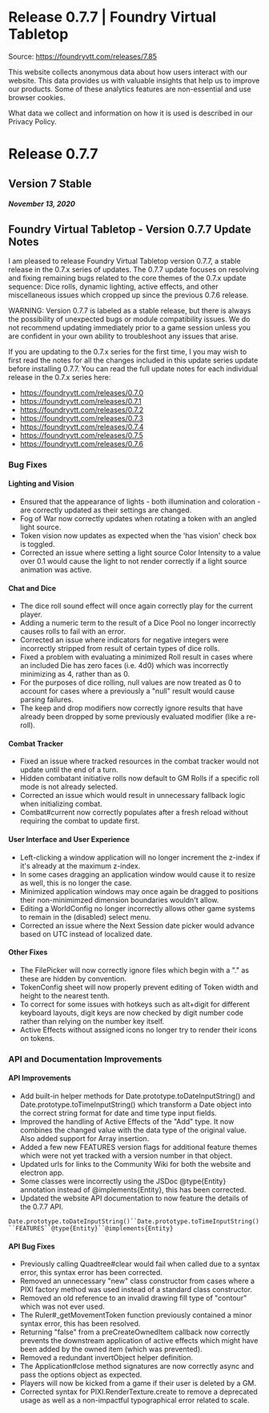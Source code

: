# Release 0.7.7 | Foundry Virtual Tabletop

Source: https://foundryvtt.com/releases/7.85

This website collects anonymous data about how users interact with our website. This data provides us with 
        valuable insights that help us to improve our products. Some of these analytics features are non-essential 
        and use browser cookies.

What data we collect and information on how it is used is described in our 
        Privacy Policy.


# Release 0.7.7


## Version 7 Stable


##### November 13, 2020


## Foundry Virtual Tabletop - Version 0.7.7 Update Notes

I am pleased to release Foundry Virtual Tabletop version 0.7.7, a stable release in the 0.7.x series of updates. The 0.7.7 update focuses on resolving and fixing remaining bugs related to the core themes of the 0.7.x update sequence: Dice rolls, dynamic lighting, active effects, and other miscellaneous issues which cropped up since the previous 0.7.6 release.

WARNING: Version 0.7.7 is labeled as a stable release, but there is always the possibility of unexpected bugs or module compatibility issues. We do not recommend updating immediately prior to a game session unless you are confident in your own ability to troubleshoot any issues that arise.

If you are updating to the 0.7.x series for the first time, I you may wish to first read the notes for all the changes included in this update series update before installing 0.7.7. You can read the full update notes for each individual release in the 0.7.x series here:

- https://foundryvtt.com/releases/0.7.0
- https://foundryvtt.com/releases/0.7.1
- https://foundryvtt.com/releases/0.7.2
- https://foundryvtt.com/releases/0.7.3
- https://foundryvtt.com/releases/0.7.4
- https://foundryvtt.com/releases/0.7.5
- https://foundryvtt.com/releases/0.7.6


### Bug Fixes


#### Lighting and Vision

- Ensured that the appearance of lights - both illumination and coloration - are correctly updated as their settings are changed.
- Fog of War now correctly updates when rotating a token with an angled light source.
- Token vision now updates as expected when the 'has vision' check box is toggled.
- Corrected an issue where setting a light source Color Intensity to a value over 0.1 would cause the light to not render correctly if a light source animation was active.


#### Chat and Dice

- The dice roll sound effect will once again correctly play for the current player.
- Adding a numeric term to the result of a Dice Pool no longer incorrectly causes rolls to fail with an error.
- Corrected an issue where indicators for negative integers were incorrectly stripped from result of certain types of dice rolls.
- Fixed a problem with evaluating a minimized Roll result in cases where an included Die has zero faces (i.e. 4d0) which was incorrectly minimizing as 4, rather than as 0.
- For the purposes of dice rolling, null values are now treated as 0 to account for cases where a previously a "null" result would cause parsing failures.
- The keep and drop modifiers now correctly ignore results that have already been dropped by some previously evaluated modifier (like a re-roll).


#### Combat Tracker

- Fixed an issue where tracked resources in the combat tracker would not update until the end of a turn.
- Hidden combatant initiative rolls now default to GM Rolls if a specific roll mode is not already selected.
- Corrected an issue which would result in unnecessary fallback logic when initializing combat.
- Combat#current now correctly populates after a fresh reload without requiring the combat to update first.


#### User Interface and User Experience

- Left-clicking a window application will no longer increment the z-index if it's already at the maximum z-index.
- In some cases dragging an application window would cause it to resize as well, this is no longer the case.
- Minimized application windows may once again be dragged to positions their non-minimimzed dimension boundaries wouldn't allow.
- Editing a WorldConfig no longer incorrectly allows other game systems to remain in the (disabled) select menu.
- Corrected an issue where the Next Session date picker would advance based on UTC instead of localized date.


#### Other Fixes

- The FilePicker will now correctly ignore files which begin with a "." as these are hidden by convention.
- TokenConfig sheet will now properly prevent editing of Token width and height to the nearest tenth.
- To correct for some issues with hotkeys such as alt+digit for different keyboard layouts, digit keys are now checked by digit number code rather than relying on the number key itself.
- Active Effects without assigned icons no longer try to render their icons on tokens.


### API and Documentation Improvements


#### API Improvements

- Add built-in helper methods for Date.prototype.toDateInputString() and Date.prototype.toTimeInputString() which transform a Date object into the correct string format for date and time type input fields.
- Improved the handling of Active Effects of the "Add" type. It now combines the changed value with the data type of the original value. Also added support for Array insertion.
- Added a few new FEATURES version flags for additional feature themes which were not yet tracked with a version number in that object.
- Updated urls for links to the Community Wiki for both the website and electron app.
- Some classes were incorrectly using the JSDoc @type{Entity} annotation instead of @implements{Entity}, this has been corrected.
- Updated the website API documentation to now feature the details of the 0.7.7 API.

`Date.prototype.toDateInputString()``Date.prototype.toTimeInputString()``FEATURES``@type{Entity}``@implements{Entity}`
#### API Bug Fixes

- Previously calling Quadtree#clear would fail when called due to a syntax error, this syntax error has been corrected.
- Removed an unnecessary "new" class constructor from cases where a PIXI factory method was used instead of a standard class constructor.
- Removed an old reference to an invalid drawing fill type of "contour" which was not ever used.
- The Ruler#_getMovementToken function previously contained a minor syntax error, this has been resolved.
- Returning "false" from a preCreateOwnedItem callback now correctly prevents the downstream application of active effects which might have been added by the owned item (which was prevented).
- Removed a redundant invertObject helper definition.
- The Application#close method signatures are now correctly async and pass the options object as expected.
- Players will now be kicked from a game if their user is deleted by a GM.
- Corrected syntax for PIXI.RenderTexture.create to remove a deprecated usage as well as a non-impactful typographical error related to scale.

